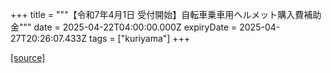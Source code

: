 +++
title = """【令和7年4月1日 受付開始】自転車乗車用ヘルメット購入費補助金"""
date = 2025-04-22T04:00:00.000Z
expiryDate = 2025-04-27T20:26:07.433Z
tags = ["kuriyama"]
+++


[[source]](https://www.town.kuriyama.hokkaido.jp/soshiki/44/29896.html)
